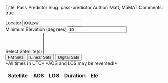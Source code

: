 Title: Pass Predictor
Slug: pass-predictor
Author: Matt, M5MAT
Comments: true



<div class="form-row">
  <div class="col">
    <label for="locator">Locator</label>
    <input type="text" class="form-control" id="locator" onChange="updatePrediction()" value="IO81xw" />
  </div>
  <div class="col">
    <label for="ele">Minimum Elevation (degrees)</label>
    <input type="text" class="form-control" id="ele" onChange="updatePrediction()" value="10" />
  </div>
</div>

<div class="form-group">
  <label for="sat">Select Satellite(s)</label>
  <select class="form-control" id="sat" onChange="updatePrediction()" multiple>
  </select>
</div>
<div class="form-group">
  <button class="btn" onclick="selectSats(fmSats)">FM Sats</button>
  <button class="btn" onclick="selectSats(linearSats)">Linear Sats</button>
  <button class="btn" onclick="selectSats(digitalSats)">Digital Sats</button>
</div>
*All times in UTC*
*AOS and LOS may be reversed!*
<table id="pass-table" class="table">
  <thead>
    <tr>
      <th>Satellite</th>
      <th>AOS</th>
      <th>LOS</th>
      <th>Duration</th>
      <th>Ele</th>
    </tr>
  </thead>
  <tbody>

  </tbody>
</table>

<script src="\media\node_modules\jspredict\satellite.js"></script>
<script src="\media\node_modules\jspredict\jspredict.js"></script>
<script src="\media\node_modules\moment\moment.js"></script>
<script src="\media\js\HamGridSquare.js"></script>
<script src="https://cdn.jsdelivr.net/npm/js-cookie@beta/dist/js.cookie.min.js"></script>

<script>
  var timeDisplayFormat = "ddd, HH:mm:ss";

  if(typeof Cookies.get('locator') !== "undefined") {
    $('#locator').val(Cookies.get('locator'));
  }

  if(typeof Cookies.get('minElevation') !== "undefined") {
    $('#ele').val(Cookies.get('minElevation'));
  }

  // Set the QTH
  var qth = [HamGridSquare.toLatLon($('#locator').val())[0], HamGridSquare.toLatLon($('#locator').val())[1], 1];

  var fmSats = ["SAUDISAT 1C (SO-50)", "FOX-1D (AO-92)", "RADFXSAT (FOX-1B)", "DUCHIFAT-3"];
  var linearSats = ["NAYIF-1 (EO-88)", "OSCAR 7 (AO-7)", "JAS-2 (FO-29)", "FUNCUBE-1 (AO-73)", "XW-2A", "XW-2B", "XW-2F", "NUSAT-1 (FRESCO)", "JY1SAT (JO-97)"];
  var digitalSats = ["PCSAT (NO-44)", "LAPAN-A2", "BRICSAT2 (NO-103)", "PSAT2 (NO-104)", "ISS (ZARYA)"];

  // Load TLEs
  var tle = {};
  var sat_names = [];

  $.get("/media/tle/amateur.txt", function(txt) {
    var lines = txt.split("\n");

    for (var i = 0, len = lines.length; i < len; i=i+3) {
      sat_names.push(lines[i].trim());
      tle[lines[i].trim()] = [lines[i+1], lines[i+2]];
    }

    sat_names.sort();

    $.each(sat_names, function(index, value) {
      $('#sat').append("<option value=\"" + value + "\">" + value + "</option>")
    });

    console.log(tle);
  }).done(function() {
    updatePrediction();
  });

  function updatePrediction() {
    var locator = $('#locator').val();
    var minElevation = $('#ele').val();

    Cookies.set('locator', locator);
    Cookies.set('minElevation', minElevation);

    qth = [HamGridSquare.toLatLon(locator)[0], HamGridSquare.toLatLon(locator)[1], 1];

    $("#pass-table > tbody tr").remove();
    var allPasses = [];

    $.each($('#sat').children("option:selected"), function(index, element) {
      var sat = element.value;
      console.log("Processing " + sat);

      var sat_tle = sat + "\n" + tle[sat][0] + "\n" + tle[sat][1];

      var passes = jspredict.transits(sat_tle, qth, moment(), moment().add(1, 'days'), minElevation, 10);

      $.each(passes, function(index, pass) {
        pass.satellite = sat;
        pass.aos = jspredict.observe(sat_tle, qth, pass.start);
        pass.los = jspredict.observe(sat_tle, qth, pass.end);
        allPasses.push(pass);
      });
    });

    allPasses.sort(compare);

    console.log(allPasses);

    $.each(allPasses, function(index, element) {
      $('#pass-table > tbody:last-child').append(
        "<tr><td>" + element.satellite + "</td>" +
        "<td>" + moment.utc(element.start).format(timeDisplayFormat) + "<p class=\"font-weight-light\">AZ: " + element.aos.azimuth.toFixed(0) + "&deg;</p></td>" +
        "<td>" + moment.utc(element.end).format(timeDisplayFormat) + "<p class=\"font-weight-light\">AZ: " + element.los.azimuth.toFixed(0) + "&deg;</p></td>" +
        "<td>" + (element.duration/60000).toFixed(0) + " mins</td>" +
        "<td>" + element.maxElevation.toFixed(1) + "&deg;</td>" +
        "</tr>")
    });
  }

  function selectSats(satArr) {
    // Unselect all previously selected elements
    $.each($('#sat').children("option:selected"), function(index, element) {
      element.selected = false;
    });

    // Select all elements in satArr
    $.each(satArr, function(index, element) {
      $('#sat option[value=\'' + element + '\']').attr('selected', true);
    });

    // Update the prediction table
    updatePrediction();
  }

  function compare( a, b ) {
    if ( a.start < b.start ){
      return -1;
    }
    if ( a.start > b.start ){
      return 1;
    }
    return 0;
  }

</script>
